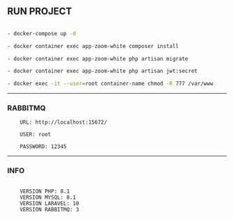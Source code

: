## RUN PROJECT

```bash

- docker-compose up -d

- docker container exec app-zoom-white composer install

- docker container exec app-zoom-white php artisan migrate

- docker container exec app-zoom-white php artisan jwt:secret

- docker exec -it --user=root container-name chmod -R 777 /var/www
```

---

### RABBITMQ

```info
    URL: http://localhost:15672/

    USER: root

    PASSWORD: 12345
```

---

### INFO

```info

    VERSION PHP: 8.1
    VERSION MYSQL: 8.1
    VERSION LARAVEL: 10
    VERSION RABBITMQ: 3

```
